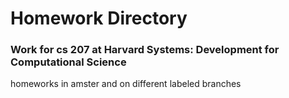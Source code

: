 # Homework Directory

### Work for cs 207 at Harvard Systems: Development for Computational Science

homeworks in amster and on different labeled branches
